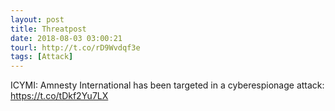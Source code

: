 ```yaml
---
layout: post
title: Threatpost
date: 2018-08-03 03:00:21
tourl: http://t.co/rD9Wvdqf3e
tags: [Attack]
---
```

ICYMI: Amnesty International has been targeted in a cyberespionage attack: https://t.co/tDkf2Yu7LX